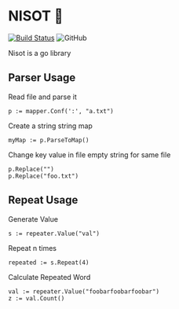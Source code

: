 
# NISOT :shirt:

[![Build Status](https://travis-ci.com/guvense/Nisot.svg?branch=master)](https://travis-ci.com/guvense/Nisot)
![GitHub](https://img.shields.io/github/license/guvense/Nisot)

Nisot is a go library 

## Parser Usage

Read file and parse it 

```
p := mapper.Conf(':', "a.txt")
```

Create a string string map

```
myMap := p.ParseToMap()
```

Change key value in file empty string for same file

```
p.Replace("")
p.Replace("foo.txt")
```

## Repeat Usage

Generate Value

```
s := repeater.Value("val")
```
Repeat n times

```
repeated := s.Repeat(4)
```

Calculate Repeated Word

```
val := repeater.Value("foobarfoobarfoobar")
z := val.Count()
```



